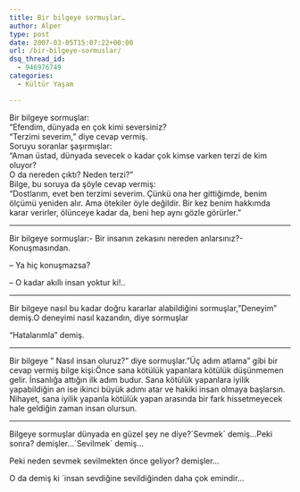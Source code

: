 ```yaml
---
title: Bir bilgeye sormuşlar…
author: Alper
type: post
date: 2007-03-05T15:07:22+00:00
url: /bir-bilgeye-sormuslar/
dsq_thread_id:
  - 946976749
categories:
  - Kültür Yaşam

---
```

Bir bilgeye sormuşlar:  
&#8220;Efendim, dünyada en çok kimi seversiniz?  
&#8220;Terzimi severim,&#8221; diye cevap vermiş.  
Soruyu soranlar şaşırmışlar:  
&#8220;Aman üstad, dünyada sevecek o kadar çok kimse varken terzi de kim oluyor?  
O da nereden çıktı? Neden terzi?&#8221;  
Bilge, bu soruya da şöyle cevap vermiş:  
&#8220;Dostlarım, evet ben terzimi severim. Çünkü ona her gittiğimde, benim ölçümü yeniden alır. Ama ötekiler öyle değildir. Bir kez benim hakkımda karar verirler, ölünceye kadar da, beni hep aynı gözle görürler.&#8221;

<!--more-->

* * *

Bir bilgeye sormuşlar:- Bir insanın zekasını nereden anlarsınız?- Konuşmasından.

&#8211; Ya hiç konuşmazsa?

&#8211; O kadar akıllı insan yoktur ki!..

* * *

Bir bilgeye nasıl bu kadar doğru kararlar alabildiğini sormuşlar,&#8221;Deneyim&#8221; demiş.O deneyimi nasıl kazandın, diye sormuşlar

&#8220;Hatalarımla&#8221; demiş.

* * *

Bir bilgeye &#8221; Nasıl insan oluruz?&#8221; diye sormuşlar.&#8221;Üç adım atlama&#8221; gibi bir cevap vermiş bilge kişi:Önce sana kötülük yapanlara kötülük düşünmemen gelir. İnsanlığa attığın ilk adım budur. Sana kötülük yapanlara iyilik yapabildiğin an ise ikinci büyük adımı atar ve hakiki insan olmaya başlarsın. Nihayet, sana iyilik yapanla kötülük yapan arasında bir fark hissetmeyecek hale geldiğin zaman insan olursun.

* * *

Bilgeye sormuşlar dünyada en güzel şey ne diye?´Sevmek´ demiş&#8230;Peki sonra? demişler&#8230;´Sevilmek´ demiş&#8230;

Peki neden sevmek sevilmekten önce geliyor? demişler&#8230;

O da demiş ki ´insan sevdiğine sevildiğinden daha çok emindir&#8230;